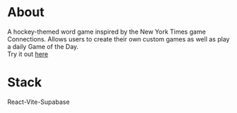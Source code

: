 # About

A hockey-themed word game inspired by the New York Times game Connections. Allows users to create their own custom games as well as play a daily Game of the Day.\
Try it out [here](https://hockey-connections.vercel.app/)

# Stack
React-Vite-Supabase
